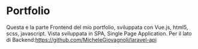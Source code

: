 # Portfolio

Questa e la parte Frontend del mio portfolio, sviluppata con Vue.js, html5, scss, javascript.
Vista sviluppata in SPA, Single Page Application.
Per il lato di Backend:https://github.com/MicheleGiovagnoli/laravel-api
